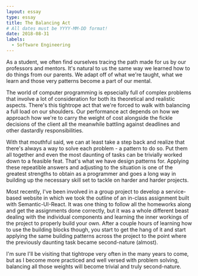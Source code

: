 ```yaml
---
layout: essay
type: essay
title: The Balancing Act
# All dates must be YYYY-MM-DD format!
date: 2018-08-31
labels:
  - Software Engineering
---
```


As a student, we often find ourselves tracing the path made for us by our professors and mentors. It's natural to us the same way we learned how to do things from our parents. We adapt off of what we're taught, what we learn and those very patterns become a part of our mental.

The world of computer programming is epsecially full of complex problems that involve a lot of consideration for both its theoretical and realistic aspects. There's this tightrope act that we're forced to walk with balancing a full load on our shoulders. Our performance act depends on how we approach how we're to carry the weight of cost alongside the fickle decisions of the client all the meanwhile battling against deadlines and other dastardly responsibilities. 

With that mouthful said, we can at least take a step back and realize that there's always a way to solve each problem - a pattern to do so. Put them all together and even the most daunting of tasks can be trivially worked down to a feasible feat. That's what we have design patterns for. Applying these repeatible answers and adjusting to the situation is one of the greatest strengths to obtain as a programmer and goes a long way in building up the necessary skill set to tackle on harder and harder projects.

Most recently, I've been involved in a group project to develop a service-based website in which we took the outline of an in-class assignment built with Semantic-UI-React. It was one thing to follow all the homeworks along and get the assignments done correctly, but it was a whole different beast dealing with the individual components and learning the inner workings of the project to properly build your own. After a couple hours of learning how to use the building blocks though, you start to get the hang of it and start applying the same building patterns across the project to the point where the previously daunting task became second-nature (almost).

I'm sure I'll be visiting that tightrope very often in the many years to come, but as I become more practiced and well versed with problem solving, balancing all those weights will become trivial and truly second-nature.
